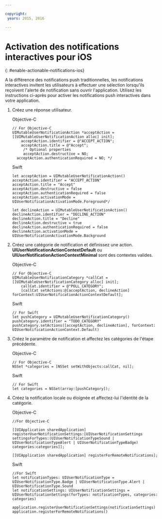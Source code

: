 ```yaml
---

copyright:
 years: 2015, 2016

---
```


# Activation des notifications interactives pour iOS
{: #enable-actionable-notifications-ios}

A la différence des notifications push traditionnelles, les notifications
interactives invitent les utilisateurs à effectuer une sélection lorsqu'ils
reçoivent l'alerte de notification sans ouvrir l'application. Utilisez les
instructions ci-après pour activer les notifications push interactives dans
votre application.

1. Créez une réponse utilisateur.

	Objective-C

	```
	// For Objective-C
	UIMutableUserNotificationAction *acceptAction = [[UIMutableUserNotificationAction alloc] init];
	    acceptAction.identifier = @"ACCEPT_ACTION";
	    acceptAction.title = @"Accept";
	     /* Optional properties
	     acceptAction.destructive = NO;
	  acceptAction.authenticationRequired = NO; */
	  ```

	Swift

	```
	let acceptAction = UIMutableUserNotificationAction()
	acceptAction.identifier = "ACCEPT_ACTION"
	acceptAction.title = "Accept"
	acceptAction.destructive = false
	acceptAction.authenticationRequired = false
	acceptAction.activationMode = UIUserNotificationActivationMode.Foreground*/
	```
	```
	let declineAction = UIMutableUserNotificationAction()
	declineAction.identifier = "DECLINE_ACTION"
	declineAction.title = "Decline"
	declineAction.destructive = true
	declineAction.authenticationRequired = false
	declineAction.activationMode = UIUserNotificationActivationMode.Background
	```

2. Créez une catégorie de notification et définissez une action. **UIUserNotificationActionContextDefault** ou
**UIUserNotificationActionContextMinimal** sont des contextes
valides.

	Objective-C

	```
	// For Objective-C
	UIMutableUserNotificationCategory *callCat = [[UIMutableUserNotificationCategory alloc] init];
	    callCat.identifier = @"POLL_CATEGORY";
	    [callCat setActions:@[acceptAction, declineAction] forContext:UIUserNotificationActionContextDefault];
	```    

	Swift

	```
	// For Swift
	let pushCategory = UIMutableUserNotificationCategory()
	pushCategory.identifier = "TODO_CATEGORY"
	pushCategory.setActions([acceptAction, declineAction], forContext: UIUserNotificationActionContext.Default)
	```

1. Créez le paramètre de notification et affectez les catégories de l'étape
précédente.

	Objective-C

	```
	// For Objective-C
	NSSet *categories = [NSSet setWithObjects:callCat, nil];
	```

	Swift

	```
	// For Swift
	let categories = NSSet(array:[pushCategory]);
	```

1. Créez la notification locale ou éloignée et affectez-lui l'identité de la
catégorie.

	Objective-C

	```
	//For Objective-C

	[[UIApplication sharedApplication] registerUserNotificationSettings:[UIUserNotificationSettings settingsForTypes:(UIUserNotificationTypeSound | UIUserNotificationTypeAlert | UIUserNotificationTypeBadge) categories:categories]];

	[[UIApplication sharedApplication] registerForRemoteNotifications];
	```

	Swift

	```
	//For Swift
	let notificationTypes: UIUserNotificationType = UIUserNotificationType.Badge | UIUserNotificationType.Alert | UIUserNotificationType.Sound
	let notificationSettings: UIUserNotificationSettings = UIUserNotificationSettings(forTypes: notificationTypes, categories: categories)

	application.registerUserNotificationSettings(notificationSettings)
	application.registerForRemoteNotifications()
	```
